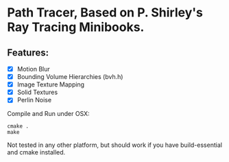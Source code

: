 # Path Tracer, Based on P. Shirley's Ray Tracing Minibooks.

## Features:
- [x] Motion Blur
- [x] Bounding Volume Hierarchies (bvh.h)
- [x] Image Texture Mapping
- [x] Solid Textures
- [x] Perlin Noise

Compile and Run under OSX:
```
cmake .
make
```

Not tested in any other platform, but should work if you have build-essential and cmake installed.
